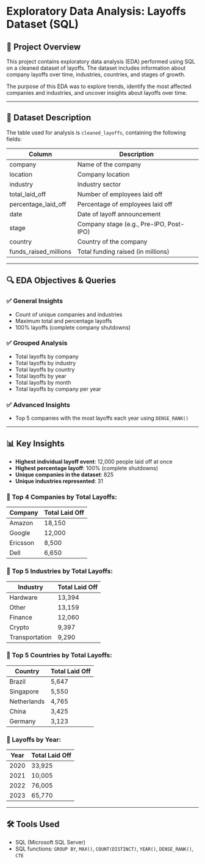 # Exploratory Data Analysis: Layoffs Dataset (SQL)

## 📌 Project Overview
This project contains exploratory data analysis (EDA) performed using SQL on a cleaned dataset of layoffs. The dataset includes information about company layoffs over time, industries, countries, and stages of growth.

The purpose of this EDA was to explore trends, identify the most affected companies and industries, and uncover insights about layoffs over time.

---

## 🧮 Dataset Description
The table used for analysis is `cleaned_layoffs`, containing the following fields:

| Column               | Description                              |
|----------------------|------------------------------------------|
| company              | Name of the company                      |
| location             | Company location                         |
| industry             | Industry sector                         |
| total_laid_off       | Number of employees laid off             |
| percentage_laid_off  | Percentage of employees laid off         |
| date                 | Date of layoff announcement              |
| stage                | Company stage (e.g., Pre-IPO, Post-IPO) |
| country              | Country of the company                   |
| funds_raised_millions| Total funding raised (in millions)      |

---

## 🔍 EDA Objectives & Queries

### ✅ General Insights
- Count of unique companies and industries
- Maximum total and percentage layoffs
- 100% layoffs (complete company shutdowns)

### ✅ Grouped Analysis
- Total layoffs by company
- Total layoffs by industry
- Total layoffs by country
- Total layoffs by year
- Total layoffs by month
- Total layoffs by company per year

### ✅ Advanced Insights
- Top 5 companies with the most layoffs each year using `DENSE_RANK()`

---

## 📊 Key Insights

- **Highest individual layoff event**: 12,000 people laid off at once
- **Highest percentage layoff**: 100% (complete shutdowns)
- **Unique companies in the dataset**: 825
- **Unique industries represented**: 31

### 🔸 Top 4 Companies by Total Layoffs:
| Company   | Total Laid Off |
|-----------|----------------|
| Amazon    | 18,150          |
| Google    | 12,000          |
| Ericsson  | 8,500           |
| Dell      | 6,650           |

### 🔸 Top 5 Industries by Total Layoffs:
| Industry      | Total Laid Off |
|---------------|----------------|
| Hardware      | 13,394         |
| Other         | 13,159         |
| Finance       | 12,060         |
| Crypto        | 9,397          |
| Transportation| 9,290          |

### 🔸 Top 5 Countries by Total Layoffs:
| Country     | Total Laid Off |
|-------------|----------------|
| Brazil      | 5,647          |
| Singapore   | 5,550          |
| Netherlands | 4,765          |
| China       | 3,425          |
| Germany     | 3,123          |

### 🔸 Layoffs by Year:
| Year | Total Laid Off |
|------|----------------|
| 2020 | 33,925         |
| 2021 | 10,005         |
| 2022 | 76,005         |
| 2023 | 65,770         |

---

## 🛠️ Tools Used
- SQL (Microsoft SQL Server)
- SQL functions: `GROUP BY`, `MAX()`, `COUNT(DISTINCT)`, `YEAR()`, `DENSE_RANK()`, `CTE`

